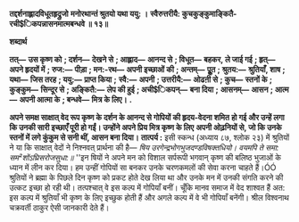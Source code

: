 **तद्दर्शनाह्लादविधूतहृद्रुजो** **मनोरथान्तं श्रुतयो यथा ययु: ।** **स्वैरुत्तरीयै: कुचकुङ्कुमाङ्कितै-** **रची$िकपन्नासनमात्मबन्धवे ॥ १३॥** 

**शब्दार्थ** 

**तत्—** **उस कृष्ण को** **; दर्शन—** **देखने से** **; आह्लाद—** **आनन्द से** **; विधूत—** **बहकर, ले जाई गई** **; हृत्—** **अपने हृदयों में** **; रुज:—** **पीड़ा** **; मन:-रथ—** **अपनी इच्छाओं की** **; अन्तम्—** **पूॢत** **; श्रुतय:—** **श्रुतियाँ, शाष** **; यथा—** **जिस तरह** **; ययु:—** **प्राप्त किया** **;** **स्वै:—** **अपनी** **; उत्तरीयै:—** **ओढऩी से** **; कुच—** **स्तनों के** **; कुङ्कुम—** **सिन्दूर से** **; अङ्कितै:—** **लेप की हुई** **; अची$िकपन्—** **बना दिया** **;** **आसनम्—** **आसन** **; आत्म—** **अपनी आत्मा के** **; बन्धवे—** **मित्र के लिए।** **.** 

**अपने समक्ष साक्षात् वेद रूप कृष्ण के दर्शन के आनन्द से गोपियों की हृदय-वेदना शमित** **हो गई और उन्हें लगा कि उनकी सारी इच्छाएँ पूरी हो गईं। उन्होंने अपने प्रिय मित्र कृष्ण के लिए** **अपनी ओढ़नियों से, जो कि उनके स्तनों में लगे कुंकुम से सनी थीं, आसन बना दिया।** **तात्पर्य :** इसी स्कन्ध (अध्याय ८७, श्लोक २३) में श्रुतियों ने या कि साक्षात् वेदों ने निश्नवत् प्रार्थना की है— *षिय उरगेन्द्रभोगभुजदण्डविषक्तधियो।* *वयमपि ते समा: सम²शोंऽघ्रिसरोजसुधा:॥* ''इन षियों ने अपने मन को विशाल सर्परूपी भगवान् कृष्ण की बलिष्ठ भुजाओं के ध्यान में लीन कर दिया। हम उन्हीं गोपियों सा बनकर उनके चरणकमलों की सेवा करना चाहते हैं।ÓÓ श्रुतियों ने ब्रह्मा के पिछले दिन कृष्ण को प्रकट होते देख लिया था और उनके मन में उनकी संगति करने की उत्कट इच्छा हो रही थी। तत्पश्चात् वे इस कल्प में गोपियाँ बनीं। चूँकि मानव समाज में वेद शाश्वत हैं अत: इस कल्प में श्रुतियाँ भी कृष्ण के लिए इच्छुक होती हैं और अगले कल्प में वे भी गोपियाँ बनेंगी। श्रील विश्वनाथ चक्रवर्ती ठाकुर ऐसी जानकारी देते हैं।  